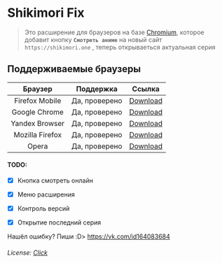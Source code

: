 # Shikimori Fix

>Это расширение для браузеров на базе [Chromium](https://ru.wikipedia.org/wiki/%D0%91%D1%80%D0%B0%D1%83%D0%B7%D0%B5%D1%80%D1%8B_%D0%BD%D0%B0_%D0%B1%D0%B0%D0%B7%D0%B5_Chromium), которое добавит кнопку **`Смотреть аниме`** на новый сайт `https://shikimori.one`
>, теперь открываеться актуальная серия

## Поддерживаемые браузеры
Браузер | Поддержка | Ссылка
:-------------: | :-------------: | :-------------:
Firefox Mobile|Да, проверено|[Download](https://addons.mozilla.org/ru/firefox/addon/lakujust/)
Google Chrome|Да, проверено|[Download](https://chrome.google.com/webstore/detail/shikimori-fix/falogbneclkejhpplkgekcaciijgjjpm?hl=ru)
Yandex Browser|Да, проверено|[Download](https://chrome.google.com/webstore/detail/shikimori-fix/falogbneclkejhpplkgekcaciijgjjpm?hl=ru)
Mozilla Firefox|Да, проверено|[Download](https://addons.mozilla.org/ru/firefox/addon/lakujust/)
Opera|Да, проверено|[Download](https://chrome.google.com/webstore/detail/shikimori-fix/falogbneclkejhpplkgekcaciijgjjpm?hl=ru)

#### TODO:
- [x] Кнопка смотреть онлайн
- [x] Меню расширения
- [x] Контроль версий
- [x] Открытие последний серия


Нашёл ошибку? Пиши :D> https://vk.com/id164083684
###### License: [Click](https://raw.githubusercontent.com/LuckyJustCoder/ShikimoriFix/master/LICENSE)

